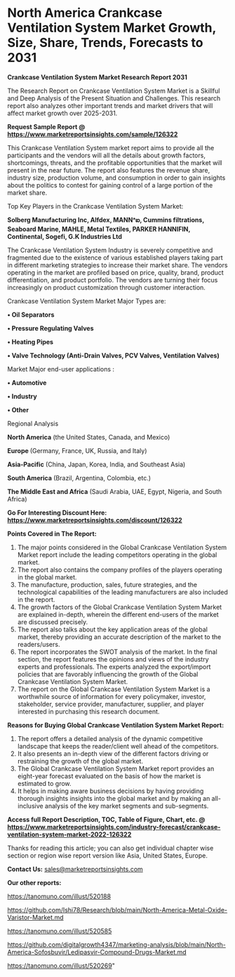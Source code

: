 # North America Crankcase Ventilation System Market Growth, Size, Share, Trends, Forecasts to 2031

<strong>Crankcase Ventilation System Market Research Report 2031</strong>

The Research Report on Crankcase Ventilation System Market is a Skillful and Deep Analysis of the Present Situation and Challenges. This research report also analyzes other important trends and market drivers that will affect market growth over 2025-2031.

<strong>Request Sample Report @ <a href=https://www.marketreportsinsights.com/sample/126322>https://www.marketreportsinsights.com/sample/126322</a></strong>

This Crankcase Ventilation System market report aims to provide all the participants and the vendors will all the details about growth factors, shortcomings, threats, and the profitable opportunities that the market will present in the near future. The report also features the revenue share, industry size, production volume, and consumption in order to gain insights about the politics to contest for gaining control of a large portion of the market share.

Top Key Players in the Crankcase Ventilation System Market:

<strong>Solberg Manufacturing Inc, Alfdex, MANNᵃఐ, Cummins filtrations, Seaboard Marine, MAHLE, Metal Textiles, PARKER HANNIFIN, Continental, Sogefi, G.K Industries Ltd</strong>

The Crankcase Ventilation System Industry is severely competitive and fragmented due to the existence of various established players taking part in different marketing strategies to increase their market share. The vendors operating in the market are profiled based on price, quality, brand, product differentiation, and product portfolio. The vendors are turning their focus increasingly on product customization through customer interaction.

Crankcase Ventilation System Market Major Types are:

<strong>• Oil Separators

• Pressure Regulating Valves

• Heating Pipes

• Valve Technology (Anti-Drain Valves, PCV Valves, Ventilation Valves)</strong>

Market Major end-user applications :

<strong>• Automotive

• Industry

• Other</strong>

Regional Analysis

</u><strong><b>North America</b></strong> (the United States, Canada, and Mexico)

<strong><b>Europe </b></strong>(Germany, France, UK, Russia, and Italy)

<strong><b>Asia-Pacific</b></strong> (China, Japan, Korea, India, and Southeast Asia)

<strong><b>South America</b></strong> (Brazil, Argentina, Colombia, etc.)

<strong><b>The Middle East and Africa</b></strong> (Saudi Arabia, UAE, Egypt, Nigeria, and South Africa)

<strong>Go For Interesting Discount Here: <a href=https://www.marketreportsinsights.com/discount/126322>https://www.marketreportsinsights.com/discount/126322</a></strong>

<strong>Points Covered in The Report:</strong>
<ol>
  <li>The major points considered in the Global Crankcase Ventilation System Market report include the leading competitors operating in the global market.</li>
  <li>The report also contains the company profiles of the players operating in the global market.</li>
  <li>The manufacture, production, sales, future strategies, and the technological capabilities of the leading manufacturers are also included in the report.</li>
  <li>The growth factors of the Global Crankcase Ventilation System Market are explained in-depth, wherein the different end-users of the market are discussed precisely.</li>
  <li>The report also talks about the key application areas of the global market, thereby providing an accurate description of the market to the readers/users.</li>
  <li>The report incorporates the SWOT analysis of the market. In the final section, the report features the opinions and views of the industry experts and professionals. The experts analyzed the export/import policies that are favorably influencing the growth of the Global Crankcase Ventilation System Market.</li>
  <li>The report on the Global Crankcase Ventilation System Market is a worthwhile source of information for every policymaker, investor, stakeholder, service provider, manufacturer, supplier, and player interested in purchasing this research document.</li>
</ol>
<strong>Reasons for Buying Global Crankcase Ventilation System Market Report:</strong>

<ol>
  <li>The report offers a detailed analysis of the dynamic competitive landscape that keeps the reader/client well ahead of the competitors.</li>
  <li>It also presents an in-depth view of the different factors driving or restraining the growth of the global market.</li>
  <li>The Global Crankcase Ventilation System Market report provides an eight-year forecast evaluated on the basis of how the market is estimated to grow.</li>
  <li>It helps in making aware business decisions by having providing thorough insights insights into the global market and by making an all-inclusive analysis of the key market segments and sub-segments.</li>
</ol>
<strong>Access full Report Description, TOC, Table of Figure, Chart, etc. @ <a href=https://www.marketreportsinsights.com/industry-forecast/crankcase-ventilation-system-market-2022-126322>https://www.marketreportsinsights.com/industry-forecast/crankcase-ventilation-system-market-2022-126322</a></strong>


Thanks for reading this article; you can also get individual chapter wise section or region wise report version like Asia, United States, Europe.

<strong>Contact Us:</strong>
sales@marketreportsinsights.com

<strong>Our other reports:</strong>

<a href=https://tanomuno.com/illust/520188>https://tanomuno.com/illust/520188</a>

<a href=https://github.com/Ishi78/Research/blob/main/North-America-Metal-Oxide-Varistor-Market.md>https://github.com/Ishi78/Research/blob/main/North-America-Metal-Oxide-Varistor-Market.md</a>

<a href=https://tanomuno.com/illust/520585>https://tanomuno.com/illust/520585</a>

<a href=https://github.com/digitalgrowth4347/marketing-analysis/blob/main/North-America-Sofosbuvir/Ledipasvir-Compound-Drugs-Market.md>https://github.com/digitalgrowth4347/marketing-analysis/blob/main/North-America-Sofosbuvir/Ledipasvir-Compound-Drugs-Market.md</a>

<a href=https://tanomuno.com/illust/520269>https://tanomuno.com/illust/520269</a>"
